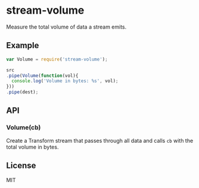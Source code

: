 
# stream-volume

  Measure the total volume of data a stream emits.

## Example

```js
var Volume = require('stream-volume');

src
.pipe(Volume(function(vol){
  console.log('Volume in bytes: %s', vol);
}))
.pipe(dest);
```

## API

### Volume(cb)

  Create a Transform stream that passes through all data and calls `cb` with the total volume in bytes.

## License

  MIT
